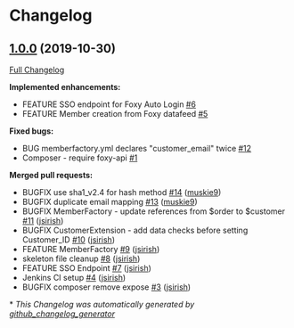 # Changelog

## [1.0.0](https://github.com/dynamic/silverstripe-foxy-single-sign-on/tree/1.0.0) (2019-10-30)

[Full Changelog](https://github.com/dynamic/silverstripe-foxy-single-sign-on/compare/43bab7bc75cc94eda4a498b254edf68425d46df7...1.0.0)

**Implemented enhancements:**

- FEATURE SSO endpoint for Foxy Auto Login [\#6](https://github.com/dynamic/silverstripe-foxy-single-sign-on/issues/6)
- FEATURE Member creation from Foxy datafeed [\#5](https://github.com/dynamic/silverstripe-foxy-single-sign-on/issues/5)

**Fixed bugs:**

- BUG memberfactory.yml declares "customer\_email" twice [\#12](https://github.com/dynamic/silverstripe-foxy-single-sign-on/issues/12)
- Composer - require foxy-api [\#1](https://github.com/dynamic/silverstripe-foxy-single-sign-on/issues/1)

**Merged pull requests:**

- BUGFIX use sha1\_v2.4 for hash method [\#14](https://github.com/dynamic/silverstripe-foxy-single-sign-on/pull/14) ([muskie9](https://github.com/muskie9))
- BUGFIX duplicate email mapping [\#13](https://github.com/dynamic/silverstripe-foxy-single-sign-on/pull/13) ([muskie9](https://github.com/muskie9))
- BUGFIX MemberFactory - update references from $order to $customer [\#11](https://github.com/dynamic/silverstripe-foxy-single-sign-on/pull/11) ([jsirish](https://github.com/jsirish))
- BUGFIX CustomerExtension - add data checks before setting Customer\_ID [\#10](https://github.com/dynamic/silverstripe-foxy-single-sign-on/pull/10) ([jsirish](https://github.com/jsirish))
- FEATURE MemberFactory [\#9](https://github.com/dynamic/silverstripe-foxy-single-sign-on/pull/9) ([jsirish](https://github.com/jsirish))
- skeleton file cleanup [\#8](https://github.com/dynamic/silverstripe-foxy-single-sign-on/pull/8) ([jsirish](https://github.com/jsirish))
- FEATURE SSO Endpoint [\#7](https://github.com/dynamic/silverstripe-foxy-single-sign-on/pull/7) ([jsirish](https://github.com/jsirish))
- Jenkins CI setup [\#4](https://github.com/dynamic/silverstripe-foxy-single-sign-on/pull/4) ([jsirish](https://github.com/jsirish))
- BUGFIX composer remove expose [\#3](https://github.com/dynamic/silverstripe-foxy-single-sign-on/pull/3) ([jsirish](https://github.com/jsirish))



\* *This Changelog was automatically generated by [github_changelog_generator](https://github.com/github-changelog-generator/github-changelog-generator)*
